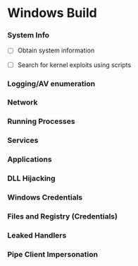 # Windows Build

### System Info
- [ ] Obtain system information
- [ ] Search for kernel exploits using scripts


### Logging/AV enumeration

### Network

### Running Processes

### Services

### Applications

### DLL Hijacking

### Windows Credentials

### Files and Registry (Credentials)

### Leaked Handlers

### Pipe Client Impersonation